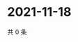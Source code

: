 # 2021-11-18

共 0 条

<!-- BEGIN WEIBO -->
<!-- 最后更新时间 Thu Nov 18 2021 04:00:52 GMT+0800 (China Standard Time) -->

<!-- END WEIBO -->
